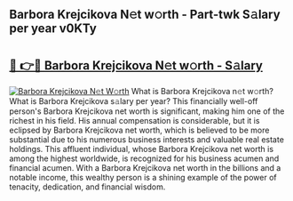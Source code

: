 ## Barbora Krejcikova N𝚎t w𝚘rth - Part-twk S𝚊lary per year v0KTy

# <h2><a href="http://gc4f84.nevu.top/?p=Barbora+Krejcikova">🔗 👉🔴 Barbora Krejcikova N𝚎t w𝚘rth - S𝚊lary</a></h2>

[![Barbora Krejcikova N𝚎t W𝚘rth](https://i.imgur.com/Oavwk0R.jpeg)](http://gc4f84.nevu.top/?p=Barbora+Krejcikova)
What is Barbora Krejcikova n𝚎t w𝚘rth? What is Barbora Krejcikova s𝚊lary per year?
This financially well-off person's Barbora Krejcikova net worth is significant, making him one of the richest in his field. His annual compensation is considerable, but it is eclipsed by Barbora Krejcikova net worth, which is believed to be more substantial due to his numerous business interests and valuable real estate holdings. This affluent individual, whose Barbora Krejcikova net worth is among the highest worldwide, is recognized for his business acumen and financial acumen. With a Barbora Krejcikova net worth in the billions and a notable income, this wealthy person is a shining example of the power of tenacity, dedication, and financial wisdom.
